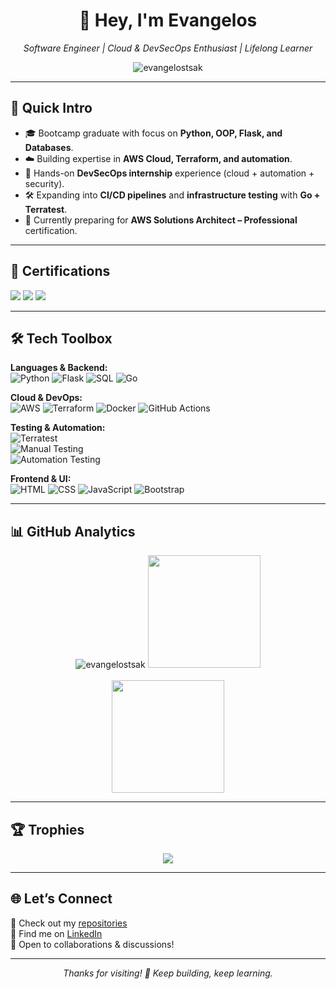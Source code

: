 <!-- Banner -->
<h1 align="center">👋 Hey, I'm Evangelos</h1>
<p align="center">
  <em>Software Engineer | Cloud & DevSecOps Enthusiast | Lifelong Learner</em>
</p>
<p align="center">
<img src="https://komarev.com/ghpvc/?username=evangelostsak&label=Profile%20views&color=0e75b6&style=flat" alt="evangelostsak" />
</p>

---

## 🚀 Quick Intro
- 🎓 Bootcamp graduate with focus on **Python, OOP, Flask, and Databases**.  
- ☁️ Building expertise in **AWS Cloud, Terraform, and automation**.  
- 🔐 Hands-on **DevSecOps internship** experience (cloud + automation + security).  
- 🛠️ Expanding into **CI/CD pipelines** and **infrastructure testing** with **Go + Terratest**.  
- 🎯 Currently preparing for **AWS Solutions Architect – Professional** certification.  

---

## 🏅 Certifications
<p align="left">
  <img src="https://img.shields.io/badge/AWS%20Cloud%20Practitioner-232F3E?style=for-the-badge&logo=amazonaws&logoColor=white"/>
  <img src="https://img.shields.io/badge/AWS%20Solutions%20Architect%20Associate-FF9900?style=for-the-badge&logo=amazonaws&logoColor=white"/>
  <img src="https://img.shields.io/badge/Learning-AWS%20Solutions%20Architect%20Professional-232F3E?style=for-the-badge&logo=amazonaws&logoColor=white"/>
</p>

---

## 🛠️ Tech Toolbox
**Languages & Backend:**  
![Python](https://img.shields.io/badge/-Python-3776AB?style=flat&logo=python&logoColor=white) 
![Flask](https://img.shields.io/badge/-Flask-000000?style=flat&logo=flask&logoColor=white) 
![SQL](https://img.shields.io/badge/-SQL-CC2927?style=flat&logo=microsoft-sql-server&logoColor=white) 
![Go](https://img.shields.io/badge/-Go-00ADD8?style=flat&logo=go&logoColor=white)  

**Cloud & DevOps:**  
![AWS](https://img.shields.io/badge/-AWS-FF9900?style=flat&logo=amazonaws&logoColor=white) 
![Terraform](https://img.shields.io/badge/-Terraform-7B42BC?style=flat&logo=terraform&logoColor=white) 
![Docker](https://img.shields.io/badge/-Docker-2496ED?style=flat&logo=docker&logoColor=white) 
![GitHub Actions](https://img.shields.io/badge/-GitHub%20Actions-2088FF?style=flat&logo=github-actions&logoColor=white)  

**Testing & Automation:**  
![Terratest](https://img.shields.io/badge/-Terratest-00ADD8?style=flat&logo=go&logoColor=white)  
![Manual Testing](https://img.shields.io/badge/-Manual%20Testing-007396?style=flat&logo=checkmarx&logoColor=white)  
![Automation Testing](https://img.shields.io/badge/-Automation%20Testing-6DB33F?style=flat&logo=checkmarx&logoColor=white)  

**Frontend & UI:**  
![HTML](https://img.shields.io/badge/-HTML-E34F26?style=flat&logo=html5&logoColor=white) 
![CSS](https://img.shields.io/badge/-CSS-1572B6?style=flat&logo=css3&logoColor=white) 
![JavaScript](https://img.shields.io/badge/-JavaScript-F7DF1E?style=flat&logo=javascript&logoColor=white) 
![Bootstrap](https://img.shields.io/badge/-Bootstrap-563D7C?style=flat&logo=bootstrap&logoColor=white)  

---

## 📊 GitHub Analytics
<div align="center">

<img src="https://github-readme-stats-kappa-ashy-93.vercel.app/api/top-langs?username=evangelostsak&show_icons=true&locale=en&layout=compact&theme=radical" alt="evangelostsak" />
<img src="https://github-readme-stats-kappa-ashy-93.vercel.app/api/top-langs/?username=evangelostsak&layout=compact&theme=radical&hide_border=false" height="180px"/>
<br>
<br>

<img src="https://github-readme-streak-stats.herokuapp.com?user=evangelostsak&theme=github-dark&hide_border=true](https://github-readme-stats-kappa-ashy-93.vercel.app/api?username=evangelostsak&show_icons=true&theme=radical" height="180px"/>

</div>

---

## 🏆 Trophies
<div align="center">
  <img src="https://github-profile-trophy.vercel.app/?username=evangelostsak&theme=radical&no-frame=false&row=1&column=6"/>
</div>

---

## 🌐 Let’s Connect
📌 Check out my [repositories](https://github.com/evangelostsak?tab=repositories)  
💼 Find me on [LinkedIn](www.linkedin.com/in/evangelos-tsakoudis)  
📩 Open to collaborations & discussions!  

---

<p align="center">  
  <em>Thanks for visiting! 🚀 Keep building, keep learning.</em>  
</p>
